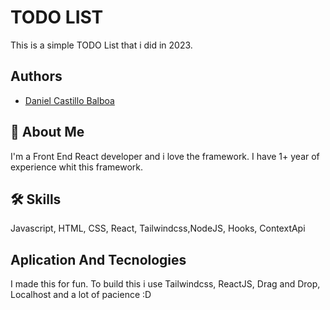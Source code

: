 
# TODO LIST

This is a simple TODO List that i did in 2023. 




## Authors

- [Daniel Castillo Balboa](https://github.com/TheDaidor2001)






## 🚀 About Me
I'm a Front End React developer and i love the framework. I have 1+ year of experience whit this framework.


## 🛠 Skills
Javascript, HTML, CSS, React, Tailwindcss,NodeJS, Hooks, ContextApi


## Aplication And Tecnologies

I made this for fun. To build this i use Tailwindcss, ReactJS, Drag and Drop, Localhost and a lot of pacience :D

